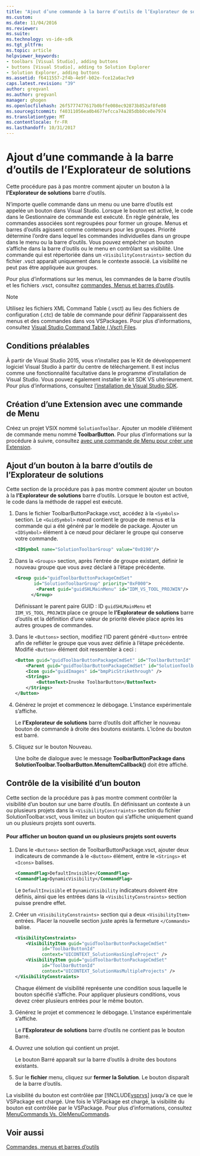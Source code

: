 ```yaml
---
title: "Ajout d’une commande à la barre d’outils de l’Explorateur de solutions | Documents Microsoft"
ms.custom: 
ms.date: 11/04/2016
ms.reviewer: 
ms.suite: 
ms.technology: vs-ide-sdk
ms.tgt_pltfrm: 
ms.topic: article
helpviewer_keywords:
- toolbars [Visual Studio], adding buttons
- buttons [Visual Studio], adding to Solution Explorer
- Solution Explorer, adding buttons
ms.assetid: f6411557-2f4b-4e9f-b02e-fce12a6ac7e9
caps.latest.revision: "39"
author: gregvanl
ms.author: gregvanl
manager: ghogen
ms.openlocfilehash: 26f5777477617b0bffe008ec92873b852af8fe08
ms.sourcegitcommit: f40311056ea0b4677efcca74a285dbb0ce0e7974
ms.translationtype: MT
ms.contentlocale: fr-FR
ms.lasthandoff: 10/31/2017
---
```

# <a name="adding-a-command-to-the-solution-explorer-toolbar"></a>Ajout d’une commande à la barre d’outils de l’Explorateur de solutions
Cette procédure pas à pas montre comment ajouter un bouton à la **l’Explorateur de solutions** barre d’outils.  
  
 N’importe quelle commande dans un menu ou une barre d’outils est appelée un bouton dans Visual Studio. Lorsque le bouton est activé, le code dans le Gestionnaire de commande est exécuté. En règle générale, les commandes associées sont regroupées pour former un groupe. Menus et barres d’outils agissent comme conteneurs pour les groupes. Priorité détermine l’ordre dans lequel les commandes individuelles dans un groupe dans le menu ou la barre d’outils. Vous pouvez empêcher un bouton s’affiche dans la barre d’outils ou le menu en contrôlant sa visibilité. Une commande qui est répertoriée dans un `<VisibilityConstraints>` section du fichier .vsct apparaît uniquement dans le contexte associé. La visibilité ne peut pas être appliquée aux groupes.  
  
 Pour plus d’informations sur les menus, les commandes de la barre d’outils et les fichiers .vsct, consultez [commandes, Menus et barres d’outils](../extensibility/internals/commands-menus-and-toolbars.md).  
  
> [!NOTE]
>  Utilisez les fichiers XML Command Table (.vsct) au lieu des fichiers de configuration (.ctc) de table de commande pour définir l’apparaissent des menus et des commandes dans vos VSPackages. Pour plus d'informations, consultez [Visual Studio Command Table (.Vsct) Files](../extensibility/internals/visual-studio-command-table-dot-vsct-files.md).  
  
## <a name="prerequisites"></a>Conditions préalables  
 À partir de Visual Studio 2015, vous n’installez pas le Kit de développement logiciel Visual Studio à partir du centre de téléchargement. Il est inclus comme une fonctionnalité facultative dans le programme d’installation de Visual Studio. Vous pouvez également installer le kit SDK VS ultérieurement. Pour plus d’informations, consultez [l’installation de Visual Studio SDK](../extensibility/installing-the-visual-studio-sdk.md).  
  
## <a name="creating-an-extension-with-a-menu-command"></a>Création d’une Extension avec une commande de Menu  
 Créez un projet VSIX nommé `SolutionToolbar`. Ajouter un modèle d’élément de commande menu nommé **ToolbarButton**. Pour plus d’informations sur la procédure à suivre, consultez [avec une commande de Menu pour créer une Extension](../extensibility/creating-an-extension-with-a-menu-command.md).  
  
## <a name="adding-a-button-to-the-solution-explorer-toolbar"></a>Ajout d’un bouton à la barre d’outils de l’Explorateur de solutions  
 Cette section de la procédure pas à pas montre comment ajouter un bouton à la **l’Explorateur de solutions** barre d’outils. Lorsque le bouton est activé, le code dans la méthode de rappel est exécuté.  
  
1.  Dans le fichier ToolbarButtonPackage.vsct, accédez à la `<Symbols>` section. Le `<GuidSymbol>` nœud contient le groupe de menus et la commande qui a été généré par le modèle de package. Ajouter un `<IDSymbol>` élément à ce nœud pour déclarer le groupe qui conserve votre commande.  
  
    ```xml  
    <IDSymbol name="SolutionToolbarGroup" value="0x0190"/>  
    ```  
  
2.  Dans la `<Groups>` section, après l’entrée de groupe existant, définir le nouveau groupe que vous avez déclaré à l’étape précédente.  
  
    ```xml  
    <Group guid="guidToolbarButtonPackageCmdSet"  
           id="SolutionToolbarGroup" priority="0xF000">  
            <Parent guid="guidSHLMainMenu" id="IDM_VS_TOOL_PROJWIN"/>  
          </Group>  
    ```  
  
     Définissant le parent paire GUID : ID `guidSHLMainMenu` et `IDM_VS_TOOL_PROJWIN` place ce groupe le **l’Explorateur de solutions** barre d’outils et la définition d’une valeur de priorité élevée place après les autres groupes de commandes.  
  
3.  Dans le `<Buttons>` section, modifiez l’ID parent généré `<Button>` entrée afin de refléter le groupe que vous avez définie à l’étape précédente. Modifié `<Button>` élément doit ressembler à ceci :  
  
    ```xml  
    <Button guid="guidToolbarButtonPackageCmdSet" id="ToolbarButtonId" priority="0x0100" type="Button">  
        <Parent guid="guidToolbarButtonPackageCmdSet" id="SolutionToolbarGroup" />  
        <Icon guid="guidImages" id="bmpPicStrikethrough" />  
        <Strings>  
            <ButtonText>Invoke ToolbarButton</ButtonText>  
        </Strings>  
    </Button>  
    ```  
  
4.  Générez le projet et commencez le débogage. L’instance expérimentale s’affiche.  
  
     Le **l’Explorateur de solutions** barre d’outils doit afficher le nouveau bouton de commande à droite des boutons existants. L’icône du bouton est barré.  
  
5.  Cliquez sur le bouton Nouveau.  
  
     Une boîte de dialogue avec le message **ToolbarButtonPackage dans SolutionToolbar.ToolbarButton.MenuItemCallback()** doit être affiché.  
  
## <a name="controlling-the-visibility-of-a-button"></a>Contrôle de la visibilité d’un bouton  
 Cette section de la procédure pas à pas montre comment contrôler la visibilité d’un bouton sur une barre d’outils. En définissant un contexte à un ou plusieurs projets dans la `<VisibilityConstraints>` section du fichier SolutionToolbar.vsct, vous limitez un bouton qui s’affiche uniquement quand un ou plusieurs projets sont ouverts.  
  
#### <a name="to-display-a-button-when-one-or-more-projects-are-open"></a>Pour afficher un bouton quand un ou plusieurs projets sont ouverts  
  
1.  Dans le `<Buttons>` section de ToolbarButtonPackage.vsct, ajouter deux indicateurs de commande à le `<Button>` élément, entre le `<Strings>` et `<Icons>` balises.  
  
    ```xml  
    <CommandFlag>DefaultInvisible</CommandFlag>  
    <CommandFlag>DynamicVisibility</CommandFlag>  
    ```  
  
     Le `DefaultInvisible` et `DynamicVisibility` indicateurs doivent être définis, ainsi que les entrées dans la `<VisibilityConstraints>` section puisse prendre effet.  
  
2.  Créer un `<VisibilityConstraints>` section qui a deux `<VisibilityItem>` entrées. Placer la nouvelle section juste après la fermeture `</Commands>` balise.  
  
    ```xml  
    <VisibilityConstraints>  
        <VisibilityItem guid="guidToolbarButtonPackageCmdSet"  
              id="ToolbarButtonId"  
              context="UICONTEXT_SolutionHasSingleProject" />  
        <VisibilityItem guid="guidToolbarButtonPackageCmdSet"  
              id="ToolbarButtonId"  
              context="UICONTEXT_SolutionHasMultipleProjects" />  
    </VisibilityConstraints>  
    ```  
  
     Chaque élément de visibilité représente une condition sous laquelle le bouton spécifié s’affiche. Pour appliquer plusieurs conditions, vous devez créer plusieurs entrées pour le même bouton.  
  
3.  Générez le projet et commencez le débogage. L’instance expérimentale s’affiche.  
  
     Le **l’Explorateur de solutions** barre d’outils ne contient pas le bouton Barré.  
  
4.  Ouvrez une solution qui contient un projet.  
  
     Le bouton Barré apparaît sur la barre d’outils à droite des boutons existants.  
  
5.  Sur le **fichier** menu, cliquez sur **fermer la Solution**. Le bouton disparaît de la barre d’outils.  
  
 La visibilité du bouton est contrôlée par [!INCLUDE[vsprvs](../code-quality/includes/vsprvs_md.md)] jusqu'à ce que le VSPackage est chargé. Une fois le VSPackage est chargé, la visibilité du bouton est contrôlée par le VSPackage.  Pour plus d’informations, consultez [MenuCommands Vs. OleMenuCommands](../extensibility/menucommands-vs-olemenucommands.md).  
  
## <a name="see-also"></a>Voir aussi  
 [Commandes, menus et barres d’outils](../extensibility/internals/commands-menus-and-toolbars.md)